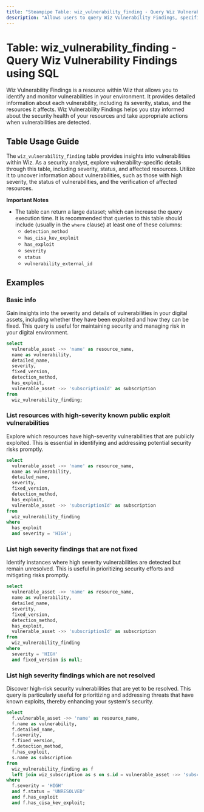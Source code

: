 ```yaml
---
title: "Steampipe Table: wiz_vulnerability_finding - Query Wiz Vulnerability Findings using SQL"
description: "Allows users to query Wiz Vulnerability Findings, specifically details about vulnerabilities found in the environment, providing insights into potential security risks and issues."
---
```


# Table: wiz_vulnerability_finding - Query Wiz Vulnerability Findings using SQL

Wiz Vulnerability Findings is a resource within Wiz that allows you to identify and monitor vulnerabilities in your environment. It provides detailed information about each vulnerability, including its severity, status, and the resources it affects. Wiz Vulnerability Findings helps you stay informed about the security health of your resources and take appropriate actions when vulnerabilities are detected.

## Table Usage Guide

The `wiz_vulnerability_finding` table provides insights into vulnerabilities within Wiz. As a security analyst, explore vulnerability-specific details through this table, including severity, status, and affected resources. Utilize it to uncover information about vulnerabilities, such as those with high severity, the status of vulnerabilities, and the verification of affected resources.

**Important Notes**
- The table can return a large dataset; which can increase the query execution time. It is recommended that queries to this table should include (usually in the `where` clause) at least one of these columns:
  - `detection_method`
  - `has_cisa_kev_exploit`
  - `has_exploit`
  - `severity`
  - `status`
  - `vulnerability_external_id`

## Examples

### Basic info
Gain insights into the severity and details of vulnerabilities in your digital assets, including whether they have been exploited and how they can be fixed. This query is useful for maintaining security and managing risk in your digital environment.

```sql
select
  vulnerable_asset ->> 'name' as resource_name,
  name as vulnerability,
  detailed_name,
  severity,
  fixed_version,
  detection_method,
  has_exploit,
  vulnerable_asset ->> 'subscriptionId' as subscription
from
  wiz_vulnerability_finding;
```

### List resources with high-severity known public exploit vulnerabilities
Explore which resources have high-severity vulnerabilities that are publicly exploited. This is essential in identifying and addressing potential security risks promptly.

```sql
select
  vulnerable_asset ->> 'name' as resource_name,
  name as vulnerability,
  detailed_name,
  severity,
  fixed_version,
  detection_method,
  has_exploit,
  vulnerable_asset ->> 'subscriptionId' as subscription
from
  wiz_vulnerability_finding
where
  has_exploit
  and severity = 'HIGH';
```

### List high severity findings that are not fixed
Identify instances where high severity vulnerabilities are detected but remain unresolved. This is useful in prioritizing security efforts and mitigating risks promptly.

```sql
select
  vulnerable_asset ->> 'name' as resource_name,
  name as vulnerability,
  detailed_name,
  severity,
  fixed_version,
  detection_method,
  has_exploit,
  vulnerable_asset ->> 'subscriptionId' as subscription
from
  wiz_vulnerability_finding
where
  severity = 'HIGH'
  and fixed_version is null;
```

### List high severity findings which are not resolved
Discover high-risk security vulnerabilities that are yet to be resolved. This query is particularly useful for prioritizing and addressing threats that have known exploits, thereby enhancing your system's security.

```sql
select
  f.vulnerable_asset ->> 'name' as resource_name,
  f.name as vulnerability,
  f.detailed_name,
  f.severity,
  f.fixed_version,
  f.detection_method,
  f.has_exploit,
  s.name as subscription
from
  wiz_vulnerability_finding as f
  left join wiz_subscription as s on s.id = vulnerable_asset ->> 'subscriptionId'
where
  f.severity = 'HIGH'
  and f.status = 'UNRESOLVED'
  and f.has_exploit
  and f.has_cisa_kev_exploit;
```